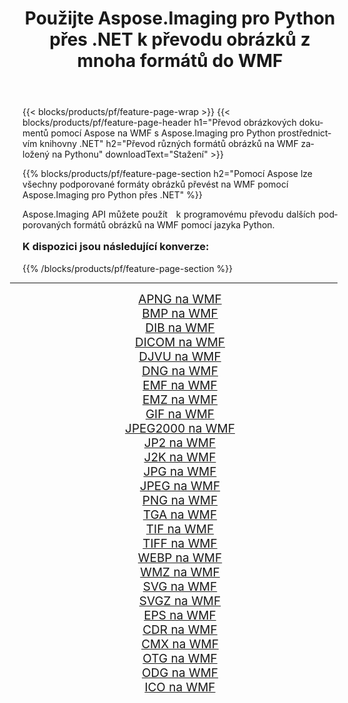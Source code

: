 ﻿---
title: Použijte Aspose.Imaging pro Python přes .NET k převodu obrázků z mnoha formátů do WMF 
weight: 3920
url: /cs/python-net/conversion/to/wmf/ 
lang: cs
langdirlevel: 2
locales: zh-hans,ja,it,ru,de,es,fr,nl,id,lt,pl,pt,vi,tr,ko,zh-hant,ar,hi,th,sv,cs,uk,he
description: Aspose.Imaging pro Python přes knihovnu .NET můžete použít k převodu z různých formátů do WMF
---

{{< blocks/products/pf/feature-page-wrap >}}
{{< blocks/products/pf/feature-page-header h1="Převod obrázkových dokumentů pomocí Aspose na WMF s Aspose.Imaging pro Python prostřednictvím knihovny .NET" h2="Převod různých formátů obrázků na WMF založený na Pythonu" downloadText="Stažení" >}}


{{% blocks/products/pf/feature-page-section  h2="Pomocí Aspose lze všechny podporované formáty obrázků převést na WMF pomocí Aspose.Imaging pro Python přes .NET" %}}
<p align=justify>Aspose.Imaging API můžete použít   k programovému převodu dalších podporovaných formátů obrázků na WMF pomocí jazyka Python.</p>
<h3 style="margin-top:16px;">
K dispozici jsou následující konverze:
</h3>
{{% /blocks/products/pf/feature-page-section %}}
<div class="container-fluid productfamilypage bg-gray">
    <div class="convertypes bg-gray agp-content section">
        <div class="container">
		<hr style="margin-left:-20px;"/>
		<div class="row other-converters" style="gap: 10px;font-size: 19px;text-align:center;">
		    <div class='col-md-3 other-converter remove-lp remove-rp'><a href="/imaging/cs/python-net/conversion/apng-to-wmf/" style="padding:15px;">APNG na WMF</a></div>
<div class='col-md-3 other-converter remove-lp remove-rp'><a href="/imaging/cs/python-net/conversion/bmp-to-wmf/" style="padding:15px;">BMP na WMF</a></div>
<div class='col-md-3 other-converter remove-lp remove-rp'><a href="/imaging/cs/python-net/conversion/dib-to-wmf/" style="padding:15px;">DIB na WMF</a></div>
<div class='col-md-3 other-converter remove-lp remove-rp'><a href="/imaging/cs/python-net/conversion/dicom-to-wmf/" style="padding:15px;">DICOM na WMF</a></div>
<div class='col-md-3 other-converter remove-lp remove-rp'><a href="/imaging/cs/python-net/conversion/djvu-to-wmf/" style="padding:15px;">DJVU na WMF</a></div>
<div class='col-md-3 other-converter remove-lp remove-rp'><a href="/imaging/cs/python-net/conversion/dng-to-wmf/" style="padding:15px;">DNG na WMF</a></div>
<div class='col-md-3 other-converter remove-lp remove-rp'><a href="/imaging/cs/python-net/conversion/emf-to-wmf/" style="padding:15px;">EMF na WMF</a></div>
<div class='col-md-3 other-converter remove-lp remove-rp'><a href="/imaging/cs/python-net/conversion/emz-to-wmf/" style="padding:15px;">EMZ na WMF</a></div>
<div class='col-md-3 other-converter remove-lp remove-rp'><a href="/imaging/cs/python-net/conversion/gif-to-wmf/" style="padding:15px;">GIF na WMF</a></div>
<div class='col-md-3 other-converter remove-lp remove-rp'><a href="/imaging/cs/python-net/conversion/jpeg2000-to-wmf/" style="padding:15px;">JPEG2000 na WMF</a></div>
<div class='col-md-3 other-converter remove-lp remove-rp'><a href="/imaging/cs/python-net/conversion/jp2-to-wmf/" style="padding:15px;">JP2 na WMF</a></div>
<div class='col-md-3 other-converter remove-lp remove-rp'><a href="/imaging/cs/python-net/conversion/j2k-to-wmf/" style="padding:15px;">J2K na WMF</a></div>
<div class='col-md-3 other-converter remove-lp remove-rp'><a href="/imaging/cs/python-net/conversion/jpg-to-wmf/" style="padding:15px;">JPG na WMF</a></div>
<div class='col-md-3 other-converter remove-lp remove-rp'><a href="/imaging/cs/python-net/conversion/jpeg-to-wmf/" style="padding:15px;">JPEG na WMF</a></div>
<div class='col-md-3 other-converter remove-lp remove-rp'><a href="/imaging/cs/python-net/conversion/png-to-wmf/" style="padding:15px;">PNG na WMF</a></div>
<div class='col-md-3 other-converter remove-lp remove-rp'><a href="/imaging/cs/python-net/conversion/tga-to-wmf/" style="padding:15px;">TGA na WMF</a></div>
<div class='col-md-3 other-converter remove-lp remove-rp'><a href="/imaging/cs/python-net/conversion/tif-to-wmf/" style="padding:15px;">TIF na WMF</a></div>
<div class='col-md-3 other-converter remove-lp remove-rp'><a href="/imaging/cs/python-net/conversion/tiff-to-wmf/" style="padding:15px;">TIFF na WMF</a></div>
<div class='col-md-3 other-converter remove-lp remove-rp'><a href="/imaging/cs/python-net/conversion/webp-to-wmf/" style="padding:15px;">WEBP na WMF</a></div>
<div class='col-md-3 other-converter remove-lp remove-rp'><a href="/imaging/cs/python-net/conversion/wmz-to-wmf/" style="padding:15px;">WMZ na WMF</a></div>
<div class='col-md-3 other-converter remove-lp remove-rp'><a href="/imaging/cs/python-net/conversion/svg-to-wmf/" style="padding:15px;">SVG na WMF</a></div>
<div class='col-md-3 other-converter remove-lp remove-rp'><a href="/imaging/cs/python-net/conversion/svgz-to-wmf/" style="padding:15px;">SVGZ na WMF</a></div>
<div class='col-md-3 other-converter remove-lp remove-rp'><a href="/imaging/cs/python-net/conversion/eps-to-wmf/" style="padding:15px;">EPS na WMF</a></div>
<div class='col-md-3 other-converter remove-lp remove-rp'><a href="/imaging/cs/python-net/conversion/cdr-to-wmf/" style="padding:15px;">CDR na WMF</a></div>
<div class='col-md-3 other-converter remove-lp remove-rp'><a href="/imaging/cs/python-net/conversion/cmx-to-wmf/" style="padding:15px;">CMX na WMF</a></div>
<div class='col-md-3 other-converter remove-lp remove-rp'><a href="/imaging/cs/python-net/conversion/otg-to-wmf/" style="padding:15px;">OTG na WMF</a></div>
<div class='col-md-3 other-converter remove-lp remove-rp'><a href="/imaging/cs/python-net/conversion/odg-to-wmf/" style="padding:15px;">ODG na WMF</a></div>
<div class='col-md-3 other-converter remove-lp remove-rp'><a href="/imaging/cs/python-net/conversion/ico-to-wmf/" style="padding:15px;">ICO na WMF</a></div>
                </div>
        </div>
    </div>
</div>
<br/>

